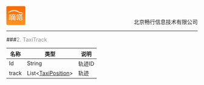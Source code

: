 <div align="center">
<img src="../dida.jpg" height="50" width="50" align="left">
<br><p align="right">北京畅行信息技术有限公司</p>
</div>


---

###<font color=#8E8E8E >2. TaxiTrack</font>

| 名称              | 类型                 | 说明                                                                                |
|-------------------|----------------------|-------------------------------------------------------------------------------------|
| Id                | String               | 轨迹ID                                                                              |
| track             | List&lt;[TaxiPosition](section6.3.md)&gt; | 轨迹                                                                                |

